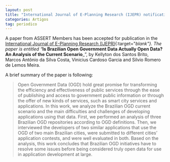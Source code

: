 ```yaml
---
layout: post
title: "International Journal of E-Planning Research (IJEPR) notification"
categories: Artigos
tag: periodico
---
```


A paper from ASSERT Members has been accepted for publication in the [International Journal of E-Planning Research (IJEPR)](https://www.igi-global.com/journal/international-journal-planning-research-ijepr/44994){:target="_blank"}. The paper is entitled “_**Is Brazilian Open Government Data Actually Open Data? An Analysis of the Current Scenario**_”, by Kellyton dos Santos Brito, Marcos Antônio da Silva Costa, Vinicius Cardoso Garcia and Silvio Romero de Lemos Meira.

A brief summary of the paper is following:

> Open Government Data (OGD) hold great promise for transforming the efficiency and effectiveness of public services through the ease of publishing and access to government public information or through the offer of new kinds of services, such as smart city services and applications. In this work, we analyze the Brazilian OGD current scenario and the main difficulties and challenges of developing applications using that data. First, we performed an analysis of three Brazilian OGD repositories according to OGD definitions. Then, we interviewed the developers of two similar applications that use the OGD of two main Brazilian cities, were submitted to different cities’ application contests, and were well evaluated in both. Based on the analysis, this work concludes that Brazilian OGD initiatives have to resolve some issues before being considered truly open data for use in application development at large.